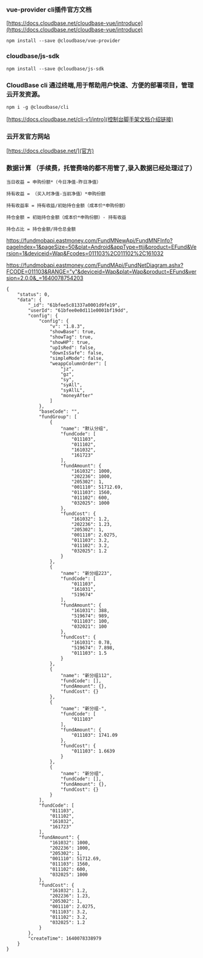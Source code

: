 ### vue-provider cli插件官方文档
[https://docs.cloudbase.net/cloudbase-vue/introduce](https://docs.cloudbase.net/cloudbase-vue/introduce)

```
npm install --save @cloudbase/vue-provider
```
### cloudbase/js-sdk
```
npm install --save @cloudbase/js-sdk
```

### CloudBase cli 通过终端,用于帮助用户快速、方便的部署项目，管理云开发资源。
```
npm i -g @cloudbase/cli
```
[https://docs.cloudbase.net/cli-v1/intro](控制台脚手架文档介绍链接)

### 云开发官方网站
[https://docs.cloudbase.net/](官方)

### 数据计算 （手续费，托管费啥的都不用管了,录入数据已经处理过了）
`当日收益 = 申购份额*（今日净值-昨日净值）`

`持有收益 = （买入时净值-当前净值）*申购份额`

`持有收益率 = 持有收益/初始持仓金额（成本价*申购份额）`

`持仓金额 = 初始持仓金额（成本价*申购份额）- 持有收益`

`持仓占比 = 持仓金额/持仓总金额`

<!-- 批量获取基金 -->
https://fundmobapi.eastmoney.com/FundMNewApi/FundMNFInfo?pageIndex=1&pageSize=50&plat=Android&appType=ttjj&product=EFund&Version=1&deviceid=Wap&Fcodes=011103%2C011102%2C161032

<!-- 获取近20天净值 -->
https://fundmobapi.eastmoney.com/FundMApi/FundNetDiagram.ashx?FCODE=011103&RANGE="y"&deviceid=Wap&plat=Wap&product=EFund&version=2.0.0&_=1640078754203

```
{
    "status": 0,
    "data": {
        "_id": "61bfee5c81337a0001d9fe19",
        "userId": "61bfee0e0d111e0001bf19dd",
        "config": {
            "config": {
                "v": "1.8.3",
                "showBase": true,
                "showTag": true,
                "showHP": true,
                "upIsRed": false,
                "downIsSafe": false,
                "simpleMode": false,
                "weappColumnOrder": [
                    "jz",
                    "gz",
                    "sy",
                    "syAll",
                    "syAllL",
                    "moneyAfter"
                ]
            },
            "baseCode": "",
            "fundGroup": [
                {
                    "name": "默认分组",
                    "fundCode": [
                        "011103",
                        "011102",
                        "161032",
                        "161723"
                    ],
                    "fundAmount": {
                        "161032": 1000,
                        "202236": 1000,
                        "205302": 1,
                        "001110": 51712.69,
                        "011103": 1560,
                        "011102": 600,
                        "032025": 1000
                    },
                    "fundCost": {
                        "161032": 1.2,
                        "202236": 1.23,
                        "205302": 1,
                        "001110": 2.0275,
                        "011103": 3.2,
                        "011102": 3.2,
                        "032025": 1.2
                    }
                },
                {
                    "name": "新分组223",
                    "fundCode": [
                        "011103",
                        "161031",
                        "519674"
                    ],
                    "fundAmount": {
                        "161031": 388,
                        "519674": 989,
                        "011103": 100,
                        "032021": 100
                    },
                    "fundCost": {
                        "161031": 0.78,
                        "519674": 7.898,
                        "011103": 1.5
                    }
                },
                {
                    "name": "新分组112",
                    "fundCode": [],
                    "fundAmount": {},
                    "fundCost": {}
                },
                {
                    "name": "新分组·",
                    "fundCode": [
                        "011103"
                    ],
                    "fundAmount": {
                        "011103": 1741.09
                    },
                    "fundCost": {
                        "011103": 1.6639
                    }
                },
                {
                    "name": "新分组",
                    "fundCode": [],
                    "fundAmount": {},
                    "fundCost": {}
                }
            ],
            "fundCode": [
                "011103",
                "011102",
                "161032",
                "161723"
            ],
            "fundAmount": {
                "161032": 1000,
                "202236": 1000,
                "205302": 1,
                "001110": 51712.69,
                "011103": 1560,
                "011102": 600,
                "032025": 1000
            },
            "fundCost": {
                "161032": 1.2,
                "202236": 1.23,
                "205302": 1,
                "001110": 2.0275,
                "011103": 3.2,
                "011102": 3.2,
                "032025": 1.2
            }
        },
        "createTime": 1640078338979
    }
}
```